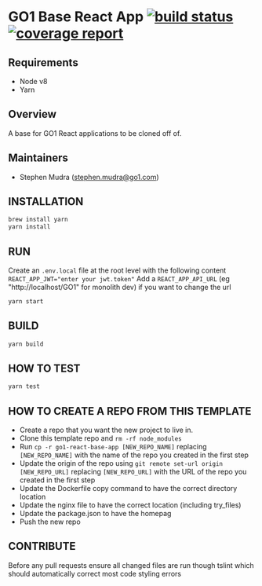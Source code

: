 # GO1 Base React App [![build status](https://code.go1.com.au/apps/go1-base-react-app/badges/master/build.svg)](https://code.go1.com.au/apps/go1-base-react-app/commits/master) [![coverage report](https://code.go1.com.au/apps/go1-base-react-app/badges/master/coverage.svg)](https://code.go1.com.au/apps/go1-base-react-app/commits/master)

## Requirements

- Node v8
- Yarn

## Overview

A base for GO1 React applications to be cloned off of.

## Maintainers

- Stephen Mudra (stephen.mudra@go1.com)

## INSTALLATION

```sh
brew install yarn
yarn install
```

## RUN

Create an `.env.local` file at the root level with the following content `REACT_APP_JWT="enter your jwt.token"`
Add a `REACT_APP_API_URL` (eg "http://localhost/GO1" for monolith dev) if you want to change the url

```sh
yarn start
```

## BUILD

```sh
yarn build
```

## HOW TO TEST

```sh
yarn test
```

## HOW TO CREATE A REPO FROM THIS TEMPLATE

- Create a repo that you want the new project to live in.
- Clone this template repo and `rm -rf node_modules`
- Run `cp -r go1-react-base-app [NEW_REPO_NAME]` replacing `[NEW_REPO_NAME]` with the name of the repo you created in the first step
- Update the origin of the repo using `git remote set-url origin [NEW_REPO_URL]` replacing `[NEW_REPO_URL]` with the URL of the repo you created in the first step
- Update the Dockerfile copy command to have the correct directory location
- Update the nginx file to have the correct location (including try_files)
- Update the package.json to have the homepag
- Push the new repo

## CONTRIBUTE

Before any pull requests ensure all changed files are run though tslint which should automatically correct most code styling errors
